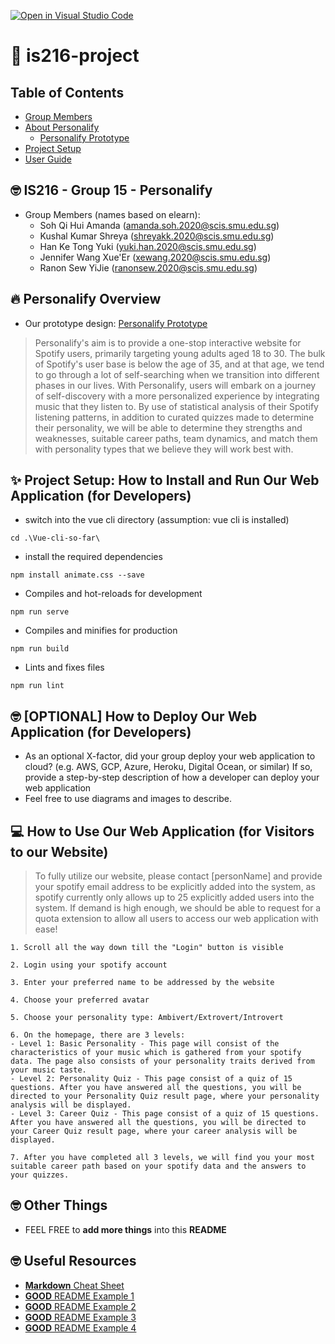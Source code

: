 [![Open in Visual Studio Code](https://classroom.github.com/assets/open-in-vscode-f059dc9a6f8d3a56e377f745f24479a46679e63a5d9fe6f495e02850cd0d8118.svg)](https://classroom.github.com/online_ide?assignment_repo_id=454868&assignment_repo_type=GroupAssignmentRepo)
# 👋 is216-project

## Table of Contents
* [Group Members](https://github.com/is216-supreme/is216-project-group15/blob/main/README.md#-is216---group-15---personalify)
* [About Personalify](https://github.com/is216-supreme/is216-project-group15/blob/main/README.md#-personalify-overview)
  * [Personalify Prototype](https://www.figma.com/file/wq8simGjxfhj4cyeCsuT3v/Personalify-Prototype?node-id=77%3A432)
* [Project Setup](https://github.com/is216-supreme/is216-project-group15/blob/main/README.md#-project-setup-how-to-install-and-run-our-web-application-for-developers)
* [User Guide](https://github.com/is216-supreme/is216-project-group15/blob/main/README.md#-how-to-use-our-web-application-for-visitors-to-our-website)

## 🤓 IS216 - Group 15 - Personalify
* Group Members (names based on elearn):
  * Soh Qi Hui Amanda (amanda.soh.2020@scis.smu.edu.sg)
  * Kushal Kumar Shreya (shreyakk.2020@scis.smu.edu.sg)
  * Han Ke Tong Yuki (yuki.han.2020@scis.smu.edu.sg)
  * Jennifer Wang Xue'Er (xewang.2020@scis.smu.edu.sg)
  * Ranon Sew YiJie (ranonsew.2020@scis.smu.edu.sg)


## 🔥 Personalify Overview
* Our prototype design: [Personalify Prototype](https://www.figma.com/file/wq8simGjxfhj4cyeCsuT3v/Personalify-Prototype?node-id=77%3A432)
> Personalify's aim is to provide a one-stop interactive website for Spotify users, primarily targeting young adults aged 18 to 30. The bulk of Spotify's user base is below the age of 35, and at that age, we tend to go through a lot of self-searching when we transition into different phases in our lives. With Personalify, users will embark on a journey of self-discovery with a more personalized experience by integrating music that they listen to. By use of statistical analysis of their Spotify listening patterns, in addition to curated quizzes made to determine their personality, we will be able to determine they strengths and weaknesses, suitable career paths, team dynamics, and match them with personality types that we believe they will work best with.
<!-- * Describe your project. What is it called? What does it do? Why did you make this web application? Who will benefit from using your web application? Describe your users - who are they? (anyone? or specific target age group or gender? region? country?)
* Feel free to use diagrams and images to describe. For example, if you have a system architecture diagram, please place it here and describe it. If you have a business process diagram, you can also place it here and describe it. -->


## ✨ Project Setup: How to Install and Run Our Web Application (for Developers)
* switch into the vue cli directory (assumption: vue cli is installed)
```
cd .\Vue-cli-so-far\
```
* install the required dependencies
```
npm install animate.css --save
```
* Compiles and hot-reloads for development
```
npm run serve
```
* Compiles and minifies for production
```
npm run build
```
* Lints and fixes files
```
npm run lint
```
<!-- * If a new developer were to have access to your IS216 project GitHub repo (and subsequently your source code files) and replicate your development environment on his development laptop computer, what are the steps he should take?
* What does he needs to install on his development laptop computer? How can he download your project files and run it on his own computer?
* Provide a step-by-step description of how to get the development environment running. You can choose to do so for at least 1 Operating System (Windows 10 or Mac OS).
* Feel free to use diagrams and images to describe. -->


## 🤓 [OPTIONAL] How to Deploy Our Web Application (for Developers) ##
* As an optional X-factor, did your group deploy your web application to cloud? (e.g. AWS, GCP, Azure, Heroku, Digital Ocean, or similar) If so, provide a step-by-step description of how a developer can deploy your web application
* Feel free to use diagrams and images to describe.


## 💻 How to Use Our Web Application (for Visitors to our Website) ##
> To fully utilize our website, please contact [personName] and provide your spotify email address to be explicitly added into the system, as spotify currently only allows up to 25 explicitly added users into the system. If demand is high enough, we should be able to request for a quota extension to allow all users to access our web application with ease!
<!-- * Yay! Your website is READY for visitors!
* Provide a step-by-step description of what the user/visitor can/should do upon visiting your website for the first time. -->
```
1. Scroll all the way down till the "Login" button is visible
```
```
2. Login using your spotify account

```
```
3. Enter your preferred name to be addressed by the website
```
```
4. Choose your preferred avatar
```
```
5. Choose your personality type: Ambivert/Extrovert/Introvert
```
```
6. On the homepage, there are 3 levels:
- Level 1: Basic Personality - This page will consist of the characteristics of your music which is gathered from your spotify data. The page also consists of your personality traits derived from your music taste.
- Level 2: Personality Quiz - This page consist of a quiz of 15 questions. After you have answered all the questions, you will be directed to your Personality Quiz result page, where your personality analysis will be displayed.
- Level 3: Career Quiz - This page consist of a quiz of 15 questions. After you have answered all the questions, you will be directed to your Career Quiz result page, where your career analysis will be displayed.
```
```
7. After you have completed all 3 levels, we will find you your most suitable career path based on your spotify data and the answers to your quizzes.
```
<!--* It would be wonderful if you could include **screenshot images** of web pages to demonsrate what the user/visitor can/should do. -->


## 🤓 Other Things ##
* FEEL FREE to **add more things** into this **README**


## 🤓 Useful Resources ##
* [**Markdown** Cheat Sheet](https://www.markdownguide.org/cheat-sheet/)
* [**GOOD** README Example 1](https://github.com/testing-library/cypress-testing-library)
* [**GOOD** README Example 2](https://github.com/typeorm/typeorm)
* [**GOOD** README Example 3](https://github.com/amark/gun)
* [**GOOD** README Example 4](https://github.com/google/leveldb)
